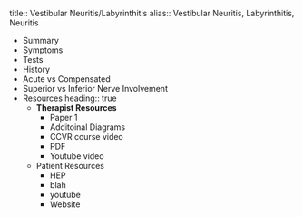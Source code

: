 title:: Vestibular Neuritis/Labyrinthitis
alias:: Vestibular Neuritis, Labyrinthitis, Neuritis

- Summary
- Symptoms
- Tests
- History
- Acute vs Compensated
- Superior vs Inferior Nerve Involvement
- Resources
  heading:: true
	- **Therapist Resources**
		- Paper 1
		- Additoinal Diagrams
		- CCVR course video
		- PDF
		- Youtube video
	- Patient Resources
		- HEP
		- blah
		- youtube
		- Website